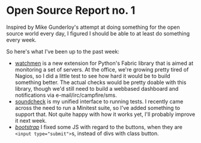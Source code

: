 # Open Source Report no. 1

Inspired by Mike Gunderloy's attempt at doing something for the open source
world every day, I figured I should be able to at least do something every
week.

So here's what I've been up to the past week:

  * [watchmen](http://github.com/roqua/watchmen) is a new extension for
  	Python's Fabric library that is aimed at monitoring a set of servers.
    At the office, we're growing pretty tired of Nagios, so I did a little test
    to see how hard it would be to build something better. The actual checks
    would be pretty doable with this library, though we'd still need to build
    a webbased dashboard and notifications via e-mail/irc/campfire/sms.
  * [soundcheck](http://github.com/marten/soundcheck) is my unified interface
    to running tests. I recently came across the need to run a Minitest suite,
    so I've added something to support that. Not quite happy with how it works
    yet, I'll probably improve it next week.
  * *[bootstrap](http://twitter.github.com/bootstrap/)* I fixed some JS with
    regard to the buttons, when they are `<input type="submit">`s, instead
    of divs with class button.

